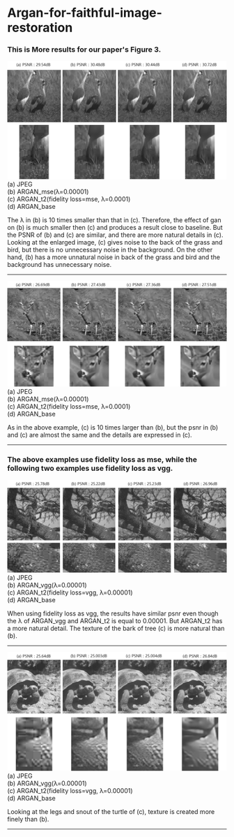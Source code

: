 Argan-for-faithful-image-restoration
=============

### This is More results for our paper's Figure 3.


![Alt text](/results/result1.png "Optional title")  
(a) JPEG   
(b) ARGAN_mse(λ=0.00001)  
(c) ARGAN_t2(fidelity loss=mse, λ=0.0001)  
(d) ARGAN_base  
   

The λ in (b) is 10 times smaller than that in (c). Therefore, the effect of gan on (b) is much smaller then (c) and produces a result close to baseline.
But the PSNR of (b) and (c) are similar, and there are more natural details in (c). 
Looking at the enlarged image, (c) gives noise to the back of the grass and bird, but there is no unnecessary noise in the background. 
On the other hand, (b) has a more unnatural noise in back of the grass and bird and the background has unnecessary noise.
- - -
![Alt text](/results/result2.png "Optional title")  
(a) JPEG   
(b) ARGAN_mse(λ=0.00001)   
(c) ARGAN_t2(fidelity loss=mse, λ=0.0001)     
(d) ARGAN_base   
   
  
As in the above example, (c) is 10 times larger than (b), but the psnr in (b) and (c) are almost the same and the details are expressed in (c).
- - -  
### The above examples use fidelity loss as mse, while the following two examples use fidelity loss as vgg.   
   

![Alt text](/results/result3.png "Optional title")  
(a) JPEG   
(b) ARGAN_vgg(λ=0.00001)  
(c) ARGAN_t2(fidelity loss=vgg, λ=0.00001)  
(d) ARGAN_base  
   

When using fidelity loss as vgg, the results have similar psnr even though the λ of ARGAN_vgg and ARGAN_t2 is equal to 0.00001. But ARGAN_t2 has a more natural detail. 
The texture of the bark of tree (c) is more natural than (b).
  
- - -
![Alt text](/results/result4.png "Optional title")  
(a) JPEG     
(b) ARGAN_vgg(λ=0.00001)      
(c) ARGAN_t2(fidelity loss=vgg, λ=0.00001)   
(d) ARGAN_base  
   

Looking at the legs and snout of the turtle of (c), texture is created more finely than (b). 
- - -

